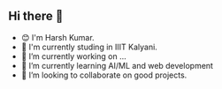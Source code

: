 ## Hi there 👋
- 😊 I'm Harsh Kumar.
- 🏫 I'm currently studing in IIIT Kalyani.
- 🔭 I’m currently working on ...
- 🌱 I’m currently learning AI/ML and web development
- 👯 I’m looking to collaborate on good projects.
<!--
**Harsh-Kumar-6/Harsh-Kumar-6** is a ✨ _special_ ✨ repository because its `README.md` (this file) appears on your GitHub profile.

Here are some ideas to get you started:

- 🔭 I’m currently working on ...
- 🌱 I’m currently learning ...
- 👯 I’m looking to collaborate on ...
- 🤔 I’m looking for help with ...
- 💬 Ask me about ...
- 📫 How to reach me: ...
- 😄 Pronouns: ...
- ⚡ Fun fact: ...
-->
